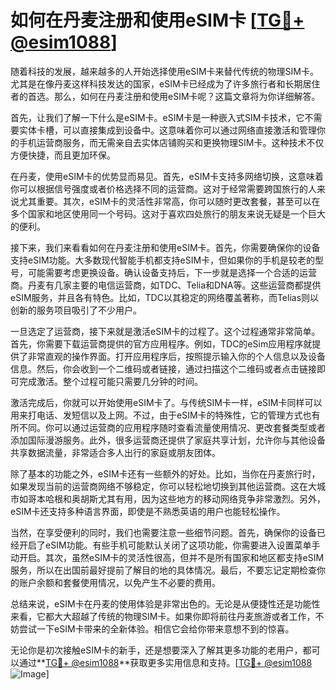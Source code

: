 # 如何在丹麦注册和使用eSIM卡 [[TG💪+ @esim1088](https://t.me/s/esim1088)]

随着科技的发展，越来越多的人开始选择使用eSIM卡来替代传统的物理SIM卡。尤其是在像丹麦这样科技发达的国家，eSIM卡已经成为了许多旅行者和长期居住者的首选。那么，如何在丹麦注册和使用eSIM卡呢？这篇文章将为你详细解答。

首先，让我们了解一下什么是eSIM卡。eSIM卡是一种嵌入式SIM卡技术，它不需要实体卡槽，可以直接集成到设备中。这意味着你可以通过网络直接激活和管理你的手机运营商服务，而无需亲自去实体店铺购买和更换物理SIM卡。这种技术不仅方便快捷，而且更加环保。

在丹麦，使用eSIM卡的优势显而易见。首先，eSIM卡支持多网络切换，这意味着你可以根据信号强度或者价格选择不同的运营商。这对于经常需要跨国旅行的人来说尤其重要。其次，eSIM卡的灵活性非常高，你可以随时更改套餐，甚至可以在多个国家和地区使用同一个号码。这对于喜欢四处旅行的朋友来说无疑是一个巨大的便利。

接下来，我们来看看如何在丹麦注册和使用eSIM卡。首先，你需要确保你的设备支持eSIM功能。大多数现代智能手机都支持eSIM卡，但如果你的手机是较老的型号，可能需要考虑更换设备。确认设备支持后，下一步就是选择一个合适的运营商。丹麦有几家主要的电信运营商，如TDC、Telia和DNA等。这些运营商都提供eSIM服务，并且各有特色。比如，TDC以其稳定的网络覆盖著称，而Telias则以创新的服务项目吸引了不少用户。

一旦选定了运营商，接下来就是激活eSIM卡的过程了。这个过程通常非常简单。首先，你需要下载运营商提供的官方应用程序。例如，TDC的eSim应用程序就提供了非常直观的操作界面。打开应用程序后，按照提示输入你的个人信息以及设备信息。然后，你会收到一个二维码或者链接，通过扫描这个二维码或者点击链接即可完成激活。整个过程可能只需要几分钟的时间。

激活完成后，你就可以开始使用eSIM卡了。与传统SIM卡一样，eSIM卡同样可以用来打电话、发短信以及上网。不过，由于eSIM卡的特殊性，它的管理方式也有所不同。你可以通过运营商的应用程序随时查看流量使用情况、更改套餐类型或者添加国际漫游服务。此外，很多运营商还提供了家庭共享计划，允许你与其他设备共享数据流量，非常适合多人出行的家庭或朋友团体。

除了基本的功能之外，eSIM卡还有一些额外的好处。比如，当你在丹麦旅行时，如果发现当前的运营商网络不够稳定，你可以轻松地切换到其他运营商。这在大城市如哥本哈根和奥胡斯尤其有用，因为这些地方的移动网络竞争非常激烈。另外，eSIM卡还支持多种语言界面，即使是不熟悉英语的用户也能轻松操作。

当然，在享受便利的同时，我们也需要注意一些细节问题。首先，确保你的设备已经开启了eSIM功能。有些手机可能默认关闭了这项功能，你需要进入设置菜单手动开启。其次，虽然eSIM卡的灵活性很高，但并不是所有国家和地区都支持eSIM服务，所以在出国前最好提前了解目的地的具体情况。最后，不要忘记定期检查你的账户余额和套餐使用情况，以免产生不必要的费用。

总结来说，eSIM卡在丹麦的使用体验是非常出色的。无论是从便捷性还是功能性来看，它都大大超越了传统的物理SIM卡。如果你即将前往丹麦旅游或者工作，不妨尝试一下eSIM卡带来的全新体验。相信它会给你带来意想不到的惊喜。

无论你是初次接触eSIM卡的新手，还是想要深入了解其更多功能的老用户，都可以通过**[TG💪+ @esim1088](https://t.me/s/esim1088)**获取更多实用信息和支持。[[TG💪+ @esim1088](https://t.me/s/esim1088) ![Image](https://i.postimg.cc/4NQfJmqS/Snipaste-2025-05-13-00-14-12.png)]